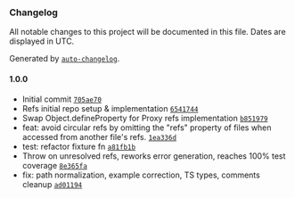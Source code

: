 ### Changelog

All notable changes to this project will be documented in this file. Dates are displayed in UTC.

Generated by [`auto-changelog`](https://github.com/CookPete/auto-changelog).

#### 1.0.0

- Initial commit [`705ae70`](https://github.com/metalsmith/refs/commit/705ae7043532dbac1b87737f59cb5f2f5a5ef600)
- Refs initial repo setup & implementation [`6541744`](https://github.com/metalsmith/refs/commit/6541744e83588fce06327dea49eab7c1bfbe64e6)
- Swap Object.defineProperty for Proxy refs implementation [`b851979`](https://github.com/metalsmith/refs/commit/b85197995c9d9d3acddc0a48b2126d3b59877e9d)
- feat: avoid circular refs by omitting the "refs" property of files when accessed from another file's refs. [`1ea336d`](https://github.com/metalsmith/refs/commit/1ea336d31ec9bb06934f9f872814640814946cc3)
- test: refactor fixture fn [`a81fb1b`](https://github.com/metalsmith/refs/commit/a81fb1b814f93f0b0bb9478f01237e097d8b0209)
- Throw on unresolved refs, reworks error generation, reaches 100% test coverage [`8e365fa`](https://github.com/metalsmith/refs/commit/8e365fa95252523a61b275299cde98a74df235b3)
- fix: path normalization, example correction, TS types, comments cleanup [`ad01194`](https://github.com/metalsmith/refs/commit/ad011944467bc396826417e338c92d5a7be91557)

